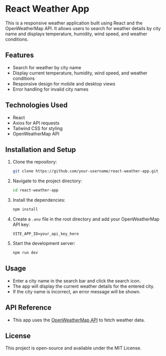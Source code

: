 # React Weather App

This is a responsive weather application built using React and the OpenWeatherMap API. It allows users to search for weather details by city name and displays temperature, humidity, wind speed, and weather conditions.

## Features
- Search for weather by city name
- Display current temperature, humidity, wind speed, and weather conditions
- Responsive design for mobile and desktop views
- Error handling for invalid city names

## Technologies Used
- React
- Axios for API requests
- Tailwind CSS for styling
- OpenWeatherMap API

## Installation and Setup
1. Clone the repository:
    ```bash
    git clone https://github.com/your-username/react-weather-app.git
    ```
2. Navigate to the project directory:
    ```bash
    cd react-weather-app
    ```
3. Install the dependencies:
    ```bash
    npm install
    ```
4. Create a `.env` file in the root directory and add your OpenWeatherMap API key:
    ```
    VITE_APP_ID=your_api_key_here
    ```
5. Start the development server:
    ```bash
    npm run dev
    ```

## Usage
- Enter a city name in the search bar and click the search icon.
- The app will display the current weather details for the entered city.
- If the city name is incorrect, an error message will be shown.

## API Reference
- This app uses the [OpenWeatherMap API](https://openweathermap.org/api) to fetch weather data.

## License
This project is open-source and available under the MIT License.
